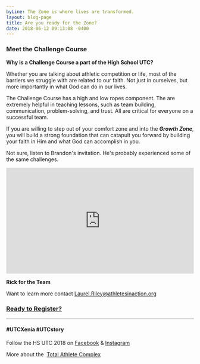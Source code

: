```yaml
---
byLine: The Zone is where lives are transformed.
layout: blog-page
title: Are you ready for the Zone?
date: 2018-06-12 09:13:08 -0400
---
```

### Meet the Challenge Course

**Why is a Challenge Course a part of the High School UTC?**

Whether you are talking about athletic competition or life, most of the barriers we struggle with are related to our faith. Not just in ourselves, but more importantly in what God can do in our lives.

The Challenge Course has a high and low ropes component. The are extremely helpful in teaching lessons, such as team building, communication, problem-solving, and trust.  All are critical for everyone on a successful team.

If you are willing to step out of your comfort zone and into the **_Growth Zone_**, you will build a strong foundation that can catapult you forward by building your faith in Him and what God can accomplish in you.

Not sure, listen to Brandon's invitation.  He's probably experienced some of the same challenges.

<iframe width="504" height="284" src="https://www.youtube.com/embed/ACahdq_KkXE" frameborder="0" allow="autoplay; encrypted-media" allowfullscreen></iframe>

**Rick for the Team**

Want to learn more contact [Laurel.Riley@athletesinaction.org](mailto:laurel.riley@athletesinaction.org)

### [**Ready to Register?**](https://my.athletesinaction.org/public/forms/SCRC-Camp.aspx)

---

#### **#UTCXenia     #UTCstory**

Follow the HS UTC 2018 on  [Facebook](https://www.facebook.com/aiatotalathletecomplex/) & [Instagram](https://www.instagram.com/aia_sports_complex/)

More about the  [Total Athlete Complex](http://www.aiasportscomplex.com/)